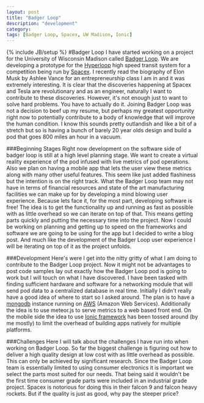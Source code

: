 ```yaml
---
layout: post
title: "Badger Loop"
description: "development"
category: 
tags: [Badger Loop, Spacex, UW Madison, Ionic]
---
```

{% include JB/setup %}
#Badger Loop
I have started working on a project for the University of Wisconsin Madison called [Badger Loop](http://www.badgerloop.com/).  We are developing a prototype for the [Hyperloop](http://www.spacex.com/hyperloop) high speed transit system for a competition being run by [Spacex](http://www.spacex.com/).  I recently read the biography of Elon Musk by Ashlee Vance for an entrepreneurship class I am in and it was extremely interesting.  It is clear that the discoveries happening at Spacex and Tesla are revolutionary and as an engineer, naturally I want to contribute to these discoveries. However, it's not enough just to want to solve hard problems. You have to actually do it.  Joining Badger Loop was not a decision to beef up my resume, but perhaps my greatest opportunity right now to potentially contribute to a body of knowledge that will improve the human condition.  I know this sounds pretty outlandish and like a bit of a stretch but so is having a bunch of barely 20 year olds design and build a pod that goes 800 miles an hour in a vacuum.  

###Beginning Stages
Right now development on the software side of badger loop is still at a high level planning stage.  We want to create a virtual reality experience of the pod infused with live metrics of pod operations.  Also we plan on having a mobile app that lets the user view these metrics along with many other useful features.  This seem like just added flashiness but the intention is on the right track.  What the Badger Loop team may not have in terms of financial resources and state of the art manufacturing facilities we can make up for by developing a mind blowing user experience. Because lets face it, for the most part, developing software is free!  The idea is to get the functionality up and running as fast as possible with as little overhead so we can iterate on top of that.  This means getting parts quickly and putting the necessary time into the project. Now I could be working on planning and getting up to speed on the frameworks and software we are going to be using for the app but I decided to write a blog post.  And much like the development of the Badger Loop user experience I will be iterating on top of it as the project unfolds.

###Development
Here's were I get into the nitty gritty of what I am doing to contribute to the Badger Loop project.  Now it might not be advantages to post code samples lay out exactly how the Badger Loop pod is going to work but I will touch on what I have discovered.  I have been tasked with finding sufficient hardware and software for a networking module that will send pod data to a centralized database in real time.  Initially I didn't really have a good idea of where to start so I asked around.  The plan is to have a [mongodb](https://www.mongodb.org/) instance running on [AWS](https://aws.amazon.com/) (Amazon Web Services).  Additionally the idea is to use meteor.js to serve metrics to a web based front end.  On the mobile side the idea to use [Ionic framework](http://ionicframework.com/) has been tossed around (by me mostly) to limit the overhead of building apps natively for multiple platforms. 

###Challenges
Here I will talk about the challenges I have run into when working on Badger Loop. So far the biggest challenge is figuring out how to deliver a high quality design at low cost with as little overhead as possible.  This can only be achieved by significant research.  Since the Badger Loop team is essentially limited to using consumer electronics it is important we select the parts most suited for our needs.  That being said it wouldn't be the first time consumer grade parts were included in an industrial grade project.  Spacex is notorious for doing this in their falcon 9 and falcon heavy rockets. But if the quality is just as good, why pay the steeper price?
